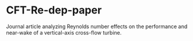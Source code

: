 # CFT-Re-dep-paper
Journal article analyzing Reynolds number effects on the performance and near-wake of a vertical-axis cross-flow turbine.
